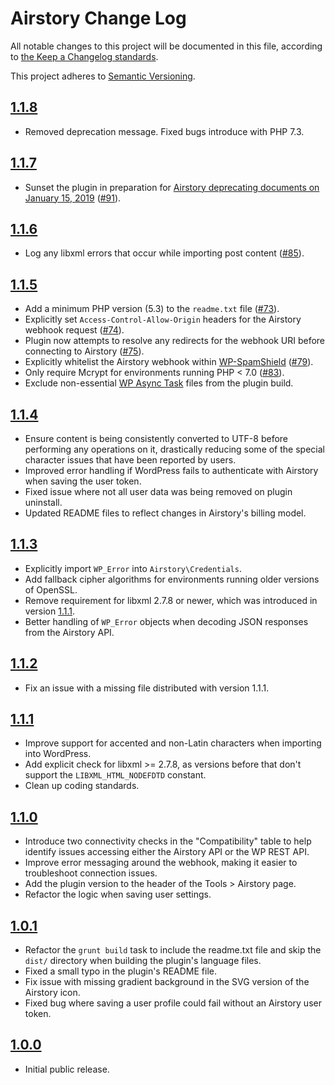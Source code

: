 # Airstory Change Log

All notable changes to this project will be documented in this file, according to [the Keep a Changelog standards](http://keepachangelog.com/).

This project adheres to [Semantic Versioning](http://semver.org/).

## [1.1.8]

* Removed deprecation message. Fixed bugs introduce with PHP 7.3.

## [1.1.7]

* Sunset the plugin in preparation for [Airstory deprecating documents on January 15, 2019](https://www.airstory.co/airstory-update-2018/) ([#91]).

## [1.1.6]

* Log any libxml errors that occur while importing post content ([#85]).

## [1.1.5]

* Add a minimum PHP version (5.3) to the `readme.txt` file ([#73]).
* Explicitly set `Access-Control-Allow-Origin` headers for the Airstory webhook request ([#74]).
* Plugin now attempts to resolve any redirects for the webhook URI before connecting to Airstory ([#75]).
* Explicitly whitelist the Airstory webhook within [WP-SpamShield](https://www.redsandmarketing.com/plugins/wp-spamshield-anti-spam/) ([#79]).
* Only require Mcrypt for environments running PHP < 7.0 ([#83]).
* Exclude non-essential [WP Async Task](https://github.com/techcrunch/wp-async-task) files from the plugin build.

## [1.1.4]

* Ensure content is being consistently converted to UTF-8 before performing any operations on it, drastically reducing some of the special character issues that have been reported by users.
* Improved error handling if WordPress fails to authenticate with Airstory when saving the user token.
* Fixed issue where not all user data was being removed on plugin uninstall.
* Updated README files to reflect changes in Airstory's billing model.

## [1.1.3]

* Explicitly import `WP_Error` into `Airstory\Credentials`.
* Add fallback cipher algorithms for environments running older versions of OpenSSL.
* Remove requirement for libxml 2.7.8 or newer, which was introduced in version [1.1.1].
* Better handling of `WP_Error` objects when decoding JSON responses from the Airstory API.

## [1.1.2]

* Fix an issue with a missing file distributed with version 1.1.1.

## [1.1.1]

* Improve support for accented and non-Latin characters when importing into WordPress.
* Add explicit check for libxml >= 2.7.8, as versions before that don't support the `LIBXML_HTML_NODEFDTD` constant.
* Clean up coding standards.

## [1.1.0]

* Introduce two connectivity checks in the "Compatibility" table to help identify issues accessing either the Airstory API or the WP REST API.
* Improve error messaging around the webhook, making it easier to troubleshoot connection issues.
* Add the plugin version to the header of the Tools > Airstory page.
* Refactor the logic when saving user settings.

## [1.0.1]

* Refactor the `grunt build` task to include the readme.txt file and skip the `dist/` directory when building the plugin's language files.
* Fixed a small typo in the plugin's README file.
* Fix issue with missing gradient background in the SVG version of the Airstory icon.
* Fixed bug where saving a user profile could fail without an Airstory user token.

## [1.0.0]

* Initial public release.


[Unreleased]: https://github.com/copyhackers/airstory-wp/compare/master...develop
[1.1.8]: https://github.com/copyhackers/airstory-wp/releases/tag/v1.1.8
[1.1.7]: https://github.com/liquidweb/airstory-wp/releases/tag/v1.1.7
[1.1.6]: https://github.com/liquidweb/airstory-wp/releases/tag/v1.1.6
[1.1.5]: https://github.com/liquidweb/airstory-wp/releases/tag/v1.1.5
[1.1.4]: https://github.com/liquidweb/airstory-wp/releases/tag/v1.1.4
[1.1.3]: https://github.com/liquidweb/airstory-wp/releases/tag/v1.1.3
[1.1.2]: https://github.com/liquidweb/airstory-wp/releases/tag/v1.1.2
[1.1.1]: https://github.com/liquidweb/airstory-wp/releases/tag/v1.1.1
[1.1.0]: https://github.com/liquidweb/airstory-wp/releases/tag/v1.1.0
[1.0.1]: https://github.com/liquidweb/airstory-wp/releases/tag/v1.0.1
[1.0.0]: https://github.com/liquidweb/airstory-wp/releases/tag/v1.0.0
[#73]: https://github.com/liquidweb/airstory-wp/issues/73
[#74]: https://github.com/liquidweb/airstory-wp/issues/74
[#75]: https://github.com/liquidweb/airstory-wp/issues/75
[#79]: https://github.com/liquidweb/airstory-wp/issues/79
[#83]: https://github.com/liquidweb/airstory-wp/issues/83
[#85]: https://github.com/liquidweb/airstory-wp/pull/85
[#91]: https://github.com/liquidweb/airstory-wp/pull/91
